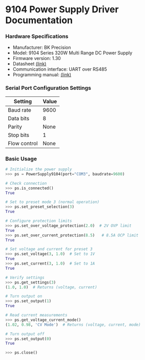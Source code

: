 # 9104 Power Supply Driver Documentation

### Hardware Specifications
- Manufacturer: BK Precision
- Model: 9104 Series 320W Multi Range DC Power Supply
- Firmware version: 1.30
- Datasheet [(link)](https://www.mouser.com/datasheet/2/43/9103_9104_series_datasheet-1131399.pdf)
- Communication interface: UART over RS485
- Programming manual: [(link)](https://bkpmedia.s3.us-west-1.amazonaws.com/downloads/programming_manuals/en-us/9103_9104_programming_manual.pdf)

### Serial Port Configuration Settings
| Setting | Value |
|---------|-------|
| Baud rate | 9600 |
| Data bits | 8 |
| Parity | None |
| Stop bits | 1 |
| Flow control | None |

### Basic Usage

```python
# Initialize the power supply
>>> ps = PowerSupply9104(port="COM3", baudrate=9600)

# Check connection
>>> ps.is_connected()
True

# Set to preset mode 3 (normal operation)
>>> ps.set_preset_selection(3)
True

# Configure protection limits
>>> ps.set_over_voltage_protection(2.0)  # 2V OVP limit
True
>>> ps.set_over_current_protection(8.5)   # 8.5A OCP limit
True

# Set voltage and current for preset 3
>>> ps.set_voltage(3, 1.0)  # Set to 1V
True
>>> ps.set_current(3, 1.0)  # Set to 1A
True

# Verify settings
>>> ps.get_settings(3)
(1.0, 1.0)  # Returns (voltage, current)

# Turn output on
>>> ps.set_output(1)
True

# Read current measurements
>>> ps.get_voltage_current_mode()
(1.02, 0.98, 'CV Mode')  # Returns (voltage, current, mode)

# Turn output off
>>> ps.set_output(0)
True

>>> ps.close()
```